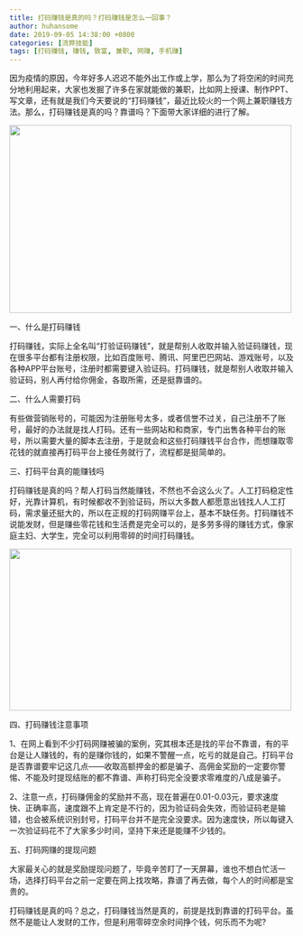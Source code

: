 ```yaml
---
title: 打码赚钱是真的吗？打码赚钱是怎么一回事？
author: huhansome
date: 2019-09-05 14:38:00 +0800
categories: [流弊技能]
tags: [打码赚钱, 赚钱, 致富, 兼职, 网赚, 手机赚]
---
```



因为疫情的原因，今年好多人迟迟不能外出工作或上学，那么为了将空闲的时间充分地利用起来，大家也发掘了许多在家就能做的兼职，比如网上授课、制作PPT、写文章，还有就是我们今天要说的“打码赚钱”，最近比较火的一个网上兼职赚钱方法。那么，打码赚钱是真的吗？靠谱吗？下面带大家详细的进行了解。

<img alt="" src="http://www.jinduoxia.com.cn/d/file/2020-09-02/47ac347885b8bbf07632770999f4d26b.gif" style="width: 500px; height: 333px;"/>

一、什么是打码赚钱

打码赚钱，实际上全名叫“打验证码赚钱”，就是帮别人收取并输入验证码赚钱，现在很多平台都有注册权限，比如百度账号、腾讯、阿里巴巴网站、游戏账号，以及各种APP平台账号，注册时都需要键入验证码。打码赚钱，就是帮别人收取并输入验证码，别人再付给你佣金，各取所需，还是挺靠谱的。

二、什么人需要打码

有些做营销账号的，可能因为注册账号太多，或者信誉不过关，自己注册不了账号，最好的办法就是找人打码。还有一些网站和和商家，专门出售各种平台的账号，所以需要大量的脚本去注册，于是就会和这些打码赚钱平台合作，而想赚取零花钱的就直接再打码平台上接任务就行了，流程都是挺简单的。

三、打码平台真的能赚钱吗

打码赚钱是真的吗？帮人打码当然能赚钱，不然也不会这么火了。人工打码稳定性好，光靠计算机，有时候都收不到验证码，所以大多数人都愿意出钱找人人工打码，需求量还挺大的，所以在正规的打码网赚平台上，基本不缺任务。打码赚钱不说能发财，但是赚些零花钱和生活费是完全可以的，是多劳多得的赚钱方式，像家庭主妇、大学生，完全可以利用零碎的时间打码赚钱。

<img alt="" src="/d/file/2020-09-02/74ae90dce1a89cdb89efd1d024fc1f11.gif" style="width: 500px; height: 287px;"/>

四、打码赚钱注意事项

1、在网上看到不少打码网赚被骗的案例，究其根本还是找的平台不靠谱，有的平台是让人赚钱的，有的是赚你钱的，如果不警醒一点，吃亏的就是自己。打码平台是否靠谱要牢记这几点——收取高额押金的都是骗子、高佣金奖励的一定要你警惕、不能及时提现结账的都不靠谱、声称打码完全没要求零难度的八成是骗子。

2、注意一点，打码赚佣金的奖励并不高，现在普遍在0.01-0.03元，要求速度快、正确率高，速度跟不上肯定是不行的，因为验证码会失效，而验证码老是输错，也会被系统识别封号，打码平台并不是完全没要求。因为速度快，所以每键入一次验证码花不了大家多少时间，坚持下来还是能赚不少钱的。

五、打码网赚的提现问题

大家最关心的就是奖励提现问题了，毕竟辛苦盯了一天屏幕，谁也不想白忙活一场，选择打码平台之前一定要在网上找攻略，靠谱了再去做，每个人的时间都是宝贵的。

打码赚钱是真的吗？总之，打码赚钱当然是真的，前提是找到靠谱的打码平台。虽然不是能让人发财的工作，但是利用零碎空余时间挣个钱，何乐而不为呢?